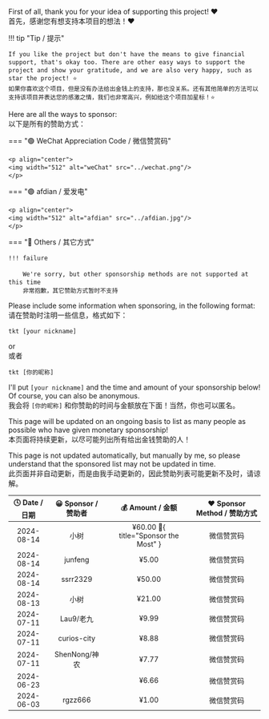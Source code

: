 First of all, thank you for your idea of supporting this project! ❤️  
首先，感谢您有想支持本项目的想法！❤️

!!! tip "Tip / 提示"

    If you like the project but don't have the means to give financial support, that's okay too. There are other easy ways to support the project and show your gratitude, and we are also very happy, such as star the project! ⭐  
    如果你喜欢这个项目，但是没有办法给出金钱上的支持，那也没关系。还有其他简单的方法可以支持该项目并表达您的感激之情，我们也非常高兴，例如给这个项目加星标！⭐

Here are all the ways to sponsor:  
以下是所有的赞助方式：

=== "🟢 WeChat Appreciation Code / 微信赞赏码"

    <p align="center">
    <img width="512" alt="weChat" src="../wechat.png"/>
    </p>

=== "🟣 afdian / 爱发电"

    <p align="center">
    <img width="512" alt="afdian" src="../afdian.jpg"/>
    </p>

=== "🔵 Others / 其它方式"

    !!! failure

        We're sorry, but other sponsorship methods are not supported at this time  
        非常抱歉，其它赞助方式暂时不支持

Please include some information when sponsoring, in the following format:  
请在赞助时注明一些信息，格式如下：

```linenums="0"
tkt [your nickname]
```

or  
或者

```linenums="0"
tkt [你的昵称]
```

I'll put `[your nickname]` and the time and amount of your sponsorship below! Of course, you can also be anonymous.  
我会将 `[你的昵称]` 和你赞助的时间与金额放在下面！当然，你也可以匿名。

This page will be updated on an ongoing basis to list as many people as possible who have given monetary sponsorship!  
本页面将持续更新，以尽可能列出所有给出金钱赞助的人！

This page is not updated automatically, but manually by me, so please understand that the sponsored list may not be updated in time.  
此页面并非自动更新，而是由我手动更新的，因此赞助列表可能更新不及时，请谅解。

| 🕓 Date / 日期 | 😀 Sponsor / 赞助者 |              💰 Amount / 金额               | ❤️ Sponsor Method / 赞助方式 |
| :-----------: | :----------------: | :----------------------------------------: | :-------------------------: |
|  2024-08-14   |        小树        | ¥60.00 :crown:{ title="Sponsor the Most" } |         微信赞赏码          |
|  2024-08-14   |      junfeng       |                   ¥5.00                    |         微信赞赏码          |
|  2024-08-14   |      ssrr2329      |                   ¥50.00                   |         微信赞赏码          |
|  2024-08-13   |        小树        |                   ¥21.00                   |         微信赞赏码          |
|  2024-07-11   |     Lau9/老九      |                   ¥9.99                    |         微信赞赏码          |
|  2024-07-11   |    curios-city     |                   ¥8.88                    |         微信赞赏码          |
|  2024-07-11   |   ShenNong/神农    |                   ¥7.77                    |         微信赞赏码          |
|  2024-06-23   |                    |                   ¥6.66                    |         微信赞赏码          |
|  2024-06-03   |      rgzz666       |                   ¥1.00                    |         微信赞赏码          |
